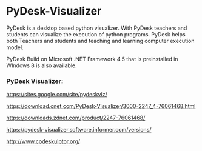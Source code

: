 # PyDesk-Visualizer

PyDesk is a desktop based python visualizer. With PyDesk teachers and students can visualize the execution of python programs. PyDesk helps both Teachers and students and teaching and learning computer execution model.


PyDesk Build on Microsoft .NET Framework 4.5 that is preinstalled in WIndows 8 is also available.


### PyDesk Visualizer:

https://sites.google.com/site/pydeskviz/

https://download.cnet.com/PyDesk-Visualizer/3000-2247_4-76061468.html

https://downloads.zdnet.com/product/2247-76061468/

https://pydesk-visualizer.software.informer.com/versions/

http://www.codeskulptor.org/

